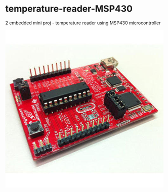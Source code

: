 # temperature-reader-MSP430
2 embedded mini proj - temperature reader using MSP430 microcontroller

![img](msp-430.jpg)
